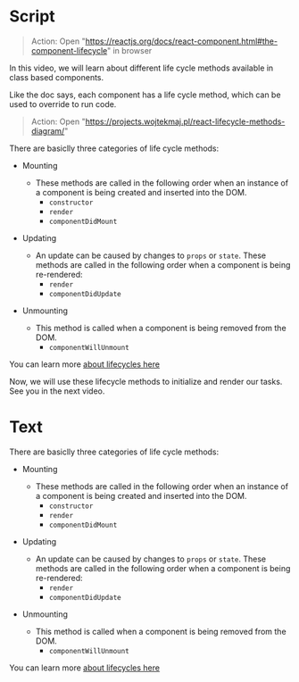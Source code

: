 # Script

> Action: Open "https://reactjs.org/docs/react-component.html#the-component-lifecycle" in browser

In this video, we will learn about different life cycle methods available in class based components.

Like the doc says, each component has a life cycle method, which can be used to override to run code.

> Action: Open "https://projects.wojtekmaj.pl/react-lifecycle-methods-diagram/"

There are basiclly three categories of life cycle methods:

- Mounting
  - These methods are called in the following order when an instance of a component is being created and inserted into the DOM.
    - `constructor`
    - `render`
    - `componentDidMount`

- Updating
  - An update can be caused by changes to `props` or `state`. These methods are called in the following order when a component is being re-rendered:
    - `render`
    - `componentDidUpdate`

- Unmounting
  - This method is called when a component is being removed from the DOM.
    - `componentWillUnmount`

You can learn more [about lifecycles here](https://reactjs.org/docs/react-component.html#the-component-lifecycle)

Now, we will use these lifecycle methods to initialize and render our tasks. See you in the next video.


# Text

There are basiclly three categories of life cycle methods:

- Mounting
  - These methods are called in the following order when an instance of a component is being created and inserted into the DOM.
    - `constructor`
    - `render`
    - `componentDidMount`

- Updating
  - An update can be caused by changes to `props` or `state`. These methods are called in the following order when a component is being re-rendered:
    - `render`
    - `componentDidUpdate`

- Unmounting
  - This method is called when a component is being removed from the DOM.
    - `componentWillUnmount`

You can learn more [about lifecycles here](https://reactjs.org/docs/react-component.html#the-component-lifecycle)